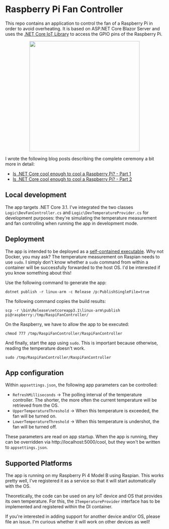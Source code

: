 # Raspberry Pi Fan Controller

This repo contains an application to control the fan of a Raspberry Pi in order to avoid overheating. It is based on ASP.NET Core Blazor Server and uses the [.NET Core IoT Library](https://github.com/dotnet/iot) to access the GPIO pins of the Raspberry Pi.

<center>
<img src="https://mu88.github.io/public/post_assets/200424_Raspi_Fan_Controller/Image1.jpg" width="350" />
</center>

I wrote the following blog posts describing the complete ceremony a bit more in detail:

* [Is .NET Core cool enough to cool a Raspberry Pi? - Part 1](https://mu88.github.io/2020/04/24/Raspi-Fan-Controller_p1)
* [Is .NET Core cool enough to cool a Raspberry Pi? - Part 2](https://mu88.github.io/2020/04/24/Raspi-Fan-Controller_p1)


## Local development

The app targets .NET Core 3.1. I've integrated the two classes `Logic\DevFanController.cs` and `Logic\DevTemperatureProvider.cs` for development purposes: they're simulating the temperature measurement and fan controlling when running the app in development mode.


## Deployment

The app is intended to be deployed as a [self-contained executable](https://docs.microsoft.com/en-us/dotnet/core/deploying/#publish-self-contained). Why not Docker, you may ask? The temperature measurement on Raspian needs to use `sudo`. I simply don't know whether a `sudo` command from within a container will be successfully forwarded to the host OS. I'd be interested if you know something about this!

Use the following command to generate the app:
```
dotnet publish -r linux-arm -c Release /p:PublishSingleFile=true
```

The following command copies the build results:
```
scp -r \bin\Release\netcoreapp3.1\linux-arm\publish pi@raspberry:/tmp/RaspiFanController/
```

On the Raspberry, we have to allow the app to be executed:
```
chmod 777 /tmp/RaspiFanController/RaspiFanController
```

And finally, start the app using `sudo`. This is important because otherwise, reading the temperature doesn't work.
```
sudo /tmp/RaspiFanController/RaspiFanController
```


## App configuration

Within `appsettings.json`, the following app parameters can be controlled:

* `RefreshMilliseconds` → The polling interval of the temperature controller. The shorter, the more often the current temperature will be retrieved from the OS.
* `UpperTemperatureThreshold` → When this temperature is exceeded, the fan will be turned on.
* `LowerTemperatureThreshold` → When this temperature is undershot, the fan will be turned off.

These parameters are read on app startup. When the app is running, they can be overridden via http://localhost:5000/cool, but they won't be written to `appsettings.json`.


## Supported Platforms

The app is running on my Raspberry Pi 4 Model B using Raspian. This works pretty well, I've registered it as a service so that it will start automatically with the OS.

Theoretically, the code can be used on any IoT device and OS that provides its own temperature. For this, the `ITemperatureProvider` interface has to be implemented and registered within the DI container.

If you're interested in adding support for another device and/or OS, please file an issue. I'm curious whether it will work on other devices as well!
